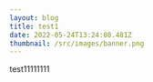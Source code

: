 ```yaml
---
layout: blog
title: test1
date: 2022-05-24T13:24:08.481Z
thumbnail: /src/images/banner.png
---
```

test11111111
